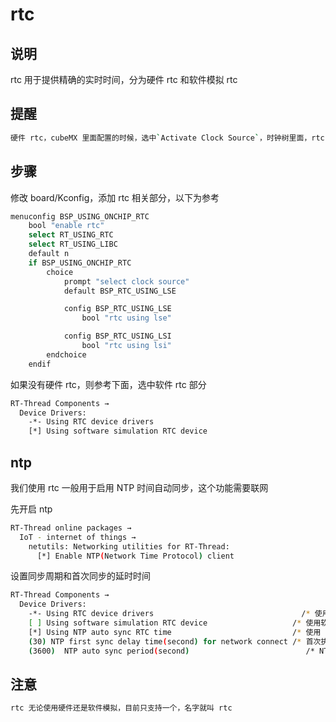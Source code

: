 # rtc

## 说明

rtc 用于提供精确的实时时间，分为硬件 rtc 和软件模拟 rtc

## 提醒

```sh
硬件 rtc，cubeMX 里面配置的时候，选中`Activate Clock Source`，时钟树里面，rtc 的时钟需要配置为`LSE`
```

## 步骤

修改 board/Kconfig，添加 rtc 相关部分，以下为参考

```sh
menuconfig BSP_USING_ONCHIP_RTC
    bool "enable rtc"
    select RT_USING_RTC
    select RT_USING_LIBC
    default n
    if BSP_USING_ONCHIP_RTC
        choice
            prompt "select clock source"
            default BSP_RTC_USING_LSE

            config BSP_RTC_USING_LSE
                bool "rtc using lse"

            config BSP_RTC_USING_LSI
                bool "rtc using lsi"
        endchoice
    endif
```

如果没有硬件 rtc，则参考下面，选中软件 rtc 部分

```sh
RT-Thread Components →
  Device Drivers:
    -*- Using RTC device drivers
    [*] Using software simulation RTC device
```

## ntp

我们使用 rtc 一般用于启用 NTP 时间自动同步，这个功能需要联网

先开启 ntp

```sh
RT-Thread online packages →
  IoT - internet of things →
    netutils: Networking utilities for RT-Thread:
      [*] Enable NTP(Network Time Protocol) client
```

设置同步周期和首次同步的延时时间

```sh
RT-Thread Components →
  Device Drivers:
    -*- Using RTC device drivers                                 /* 使用 RTC 设备驱动 */
    [ ] Using software simulation RTC device                   /* 使用软件模拟 RTC */
    [*] Using NTP auto sync RTC time                           /* 使用 NTP 自动同步 RTC 时间 */
    (30) NTP first sync delay time(second) for network connect /* 首次执行 NTP 时间同步的延时。延时的目的在于，给网络连接预留一定的时间，尽量提高第一次执行 NTP 时间同步时的成功率。默认时间为 30S； */
    (3600)  NTP auto sync period(second)                          /* NTP 自动同步周期，单位为秒，默认一小时（即 3600S）同步一次。 */
```

## 注意

```sh
rtc 无论使用硬件还是软件模拟，目前只支持一个，名字就叫 rtc
```
